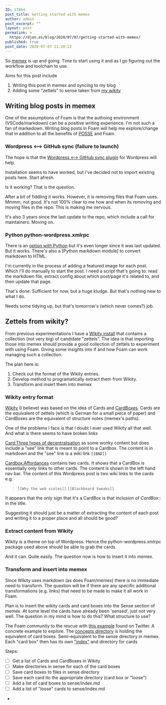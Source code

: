 ```yaml
---
ID: 17864
post_title: Getting started with memex
author: admin
post_excerpt: ""
layout: post
permalink: >
  https://djon.es/blog/2020/07/07/getting-started-with-memex/
published: true
post_date: 2020-07-07 11:20:22
---
```

So [memex][1] is up and going. Time to start using it and as I go figuring out the workflow and toolchain to use.

Aims for this post include

1.  Writing this post in memex and syncing to my blog
2.  Adding some "zettels" to sense taken from [my wikity][2]

## Writing blog posts in memex

One of the assumptions of Foam is that the authoing environment (VSCode/markdown) can be a positive writing experience. I'm not such a fan of markedown. Writing blog posts in Foam will help me explore/change that in addition to all the benefits of [POSSE][3] and Foam.

### Wordpress <--> GitHub sync (failure to launch)

The hope is that the [Wordpress <--> GitHub sync plugin][4] for Wordpress will help.

Installation seems to have worked, but I've decided not to import existing posts here. Start afresh. 

Is it working? That is the question.

After a bit of fiddling it works. However, it is removing files that Foam uses. Mmmm, not good. It's not 100% clear to me how and when its removing and moving files in the repo. This is making me nervous.

It's also 3 years since the last update to the repo, which include a call for maintainers. Moving on.

### Python python-wordpress.xmlrpc

There is an [option with Python][5] but it's even longer since it was last updated. But it works. There's also a [Python markdown module] to convert markdown to HTML.

I'm currently in the process of adding a featured image for each post. Which I'll do manually to start the post. I need a script that's going to: read the markdown file, extract config about which post/page it's related to, and then update that page.

That's done. Sufficient for now, but a huge kludge. But that's nothing new to what I do.

Needs some tidying up, but that's tomorrow's (which never comes?) job.

## Zettels from wikity?

From previous experimentations I have a [Wikity install][6] that contains a collection (not very big) of candidate "zettels". The idea is that importing those into memex should provide a good collection of zettels to experiment with using Foam. Giving some insights into if and how Foam can work managing such a collection.

The plan here is:

1.  Check out the format of the Wikity entries.
2.  Develop method to programatically extract them from Wikity. 
3.  Transform and insert them into memex

### Wikity entry format

[Wikity][7] (I believe) was based on the idea of Cards and [CardBoxes][8]. Cards are the equivalent of zettels (which is German for a small piece of paper) and CardBoxes are the equivalent of structure notes (memex's paths). 

One of the problems I face is that I doubt I ever used Wikity all that well. And what is there seems to have broken links

[Card:Three types of decentralisation][9] as some wonky content but does include a "see" link that is meant to point to a Cardbox. The content is in markdown and the "see" link is a wiki link `[[BAD]]`

[Cardbox:Affordances][10] contains two cards. It shows that a CardBox is essentially only links to other cards. The content is shown in the left hand nav bar. The content of this Wordpress post is two wiki links to the cards e.g.

> `[[Why the web scales]]` `[[Blackboard tweaks]]`

It appears that the only sign that it's a CardBox is that inclusion of *CardBox::* in the title.

Suggesting it should just be a matter of extracting the content of each post and writing it to a proper place and all should be good?

### Extract content from Wikity

Wikity is a theme on top of Wordpress. Hence the python-wordpress.xmlrpc package used above should be able to grab the cards.

And it can. Quite easily. The question now is how to insert it into memex.

### Transform and insert into memex

Since Wikity uses markdown (as does Foam/memex) there is no immediate need to transform. The question will be if there are any specific additional transformations (e.g. links) that need to be made to make it all work in Foam.

Plan is to insert the wikity cards and card boxes into the Sense section of memex. At some level the cards have already been 'sensed', just not very well. The question in my mind is how to do this? What structure to use?

The Foam community to the rescue with [this example][11] found on Twitter. A concrete example to explore. The [concepts directory][12] is holding the equivalent of card boxes. Semi-equivalent to the sense directory in memex. Each "card box" then has its own ["index"][13] and directory for cards

Steps: 

*   [ ] Get a list of Cards and CardBoxes in Wikity
*   [ ] Make directories in sense for each of the card boxes
*   [ ] Save card boxes to files in sense directory
*   [ ] Save each card ito the appropriate directory (card box or "loose")
*   [ ] Add a list of card boxes to sense/index.md
*   [ ] Add a list of "loose" cards to sense/index.md

*

 [1]: https://djplaner.github.io/memex/
 [2]: http://wikity.djon.es/
 [3]: https://indieweb.org/POSSE
 [4]: https://github.com/mAAdhaTTah/wordpress-github-sync
 [5]: https://pypi.org/project/python-wordpress-xmlrpc/1.4/
 [6]: https://wikity.djon.es/
 [7]: https://github.com/michaelarthurcaulfield/wikity-zero
 [8]: https://hapgood.us/2016/09/20/wikity-updates-0-4/
 [9]: https://wikity.djon.es/three-types-of-decentralisation/
 [10]: http://wikity.djon.es/why-the-web-scales/?cardbox=Affordances
 [11]: https://tslim.github.io/concepts/
 [12]: https://github.com/tslim/concepts/tree/master/concepts
 [13]: https://github.com/tslim/concepts/blob/master/concepts/cloud-computing.md